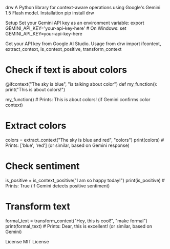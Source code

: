 drw
A Python library for context-aware operations using Google's Gemini 1.5 Flash model.
Installation
pip install drw

Setup
Set your Gemini API key as an environment variable:
export GEMINI_API_KEY='your-api-key-here'  # On Windows: set GEMINI_API_KEY=your-api-key-here

Get your API key from Google AI Studio.
Usage
from drw import ifcontext, extract_context, is_context_positive, transform_context

# Check if text is about colors
@ifcontext("The sky is blue", "is talking about color")
def my_function():
    print("This is about colors!")

my_function()  # Prints: This is about colors! (if Gemini confirms color context)

# Extract colors
colors = extract_context("The sky is blue and red", "colors")
print(colors)  # Prints: ['blue', 'red'] (or similar, based on Gemini response)

# Check sentiment
is_positive = is_context_positive("I am so happy today!")
print(is_positive)  # Prints: True (if Gemini detects positive sentiment)

# Transform text
formal_text = transform_context("Hey, this is cool!", "make formal")
print(formal_text)  # Prints: Dear, this is excellent! (or similar, based on Gemini)

License
MIT License
